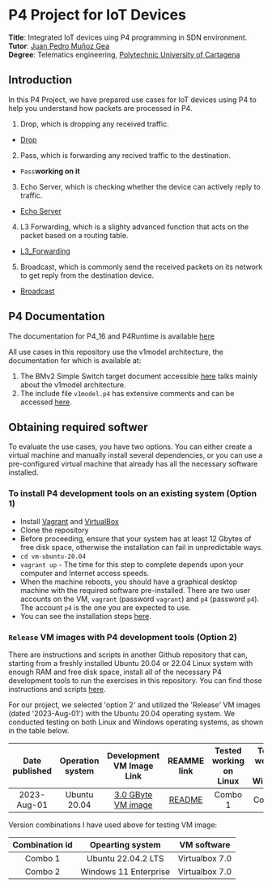 # P4 Project for IoT Devices

**Title**: Integrated IoT devices uing P4 programming in SDN environment. <br>
**Tutor**: [Juan Pedro Muñoz Gea](https://personas.upct.es/perfil/juanp.gea) <br>
**Degree**: Telematics engineering, [Polytechnic University of Cartagena](https://www.upct.es/) <br>

## Introduction 

In this P4 Project, we have prepared use cases for IoT devices using P4 to help you understand how packets are processed in P4.

1. Drop, which is dropping any received traffic.
* [Drop](./Drop/)
2. Pass, which is forwarding any recived traffic to the destination.
* `Pass`**working on it**
3. Echo Server, which is checking whether the device can actively reply to traffic.
* [Echo Server](./Echo_server/)
4. L3 Forwarding, which is a slighty advanced function that acts on the packet based on a routing table.
* [L3_Forwarding](./L3_forwarding/)
5. Broadcast, which is commonly send the received packets on its network to get reply from the destination device.
* [Broadcast](./Broadcast/)


## P4 Documentation

The documentation for P4_16 and P4Runtime is available [here](https://p4.org/specs/)

All use cases in this repository use the v1model architecture, the documentation for which is available at:
1. The BMv2 Simple Switch target document accessible [here](https://github.com/p4lang/behavioral-model/blob/master/docs/simple_switch.md) talks mainly about the v1model architecture.
2. The include file `v1model.p4` has extensive comments and can be accessed [here](https://github.com/p4lang/p4c/blob/master/p4include/v1model.p4).

## Obtaining required softwer 

To evaluate the use cases, you have two options. You can either create a virtual machine and manually install several dependencies, 
or you can use a pre-configured virtual machine that already has all the necessary software installed.

### To install P4 development tools on an existing system (Option 1)

- Install [Vagrant](https://vagrantup.com) and [VirtualBox](https://virtualbox.org)
- Clone the repository
- Before proceeding, ensure that your system has at least 12 Gbytes of free disk space, otherwise the installation can fail in unpredictable ways.
- `cd vm-ubuntu-20.04`
- `vagrant up` - The time for this step to complete depends upon your computer and Internet access speeds. 
- When the machine reboots, you should have a graphical desktop machine with the required software pre-installed.  There are two user accounts on the VM, `vagrant` (password `vagrant`) and `p4` (password `p4`).  The account `p4` is the one you are expected to use.
- You can see the installation steps [here](https://github.com/jafingerhut/p4-guide/blob/master/bin/README-install-troubleshooting.md#quick-instructions-for-successful-install-script-run).

### `Release` VM images with P4 development tools (Option 2)

There are instructions and scripts in another Github repository that can, starting from a freshly installed Ubuntu 20.04 or 22.04 Linux system with enough RAM and free disk space, install all of the necessary P4 development tools to run the exercises in this repository.  You can find those instructions and scripts [here](https://github.com/jafingerhut/p4-guide/blob/master/bin/README-install-troubleshooting.md).

For our project, we selected 'option 2' and utilized the 'Release' VM images (dated '2023-Aug-01') with the Ubuntu 20.04 operating system. We conducted testing on both Linux and Windows operating systems, as shown in the table below.

| Date published | Operation system | Development VM Image Link | REAMME link | Tested working on Linux | Tested working on Windows |
| :------------: | :--------------: | :-----------------------: | :----------:| :---------------------: | :-----------------------: |
| 2023-Aug-01 | Ubuntu 20.04 | [3.0 GByte VM image](https://drive.google.com/file/d/1_1CCNnJeQRpAfhTpw-m2LZ2T97QWgKp8/view?usp=sharing) | [README](https://drive.google.com/file/d/1vBeB_ls4QWxwxT0ruayX5nTXmVN0y7us/view?usp=sharing) | Combo 1 | Combo 2 |

Version combinations I have used above for testing VM image:

| Combination id | Opearting system | VM software |
| :------------: | :--------------: | :---------: |
| Combo 1 | Ubuntu 22.04.2 LTS | Virtualbox 7.0 |
| Combo 2 | Windows 11 Enterprise | Virtualbox 7.0 |

